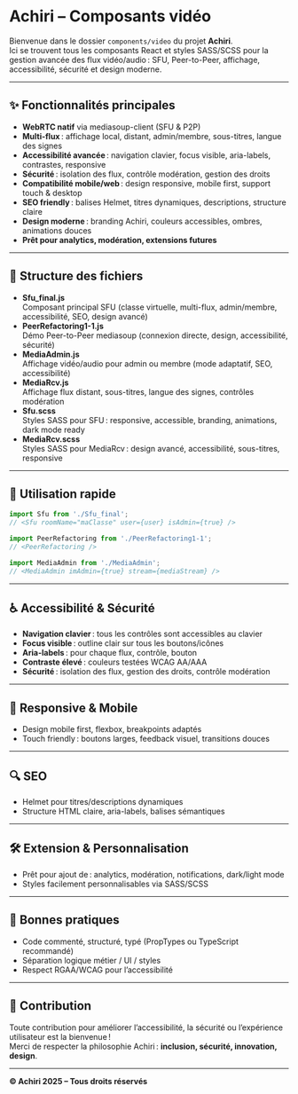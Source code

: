 # Achiri – Composants vidéo

Bienvenue dans le dossier `components/video` du projet **Achiri**.  
Ici se trouvent tous les composants React et styles SASS/SCSS pour la gestion avancée des flux vidéo/audio : SFU, Peer-to-Peer, affichage, accessibilité, sécurité et design moderne.

---

## ✨ Fonctionnalités principales

- **WebRTC natif** via mediasoup-client (SFU & P2P)
- **Multi-flux** : affichage local, distant, admin/membre, sous-titres, langue des signes
- **Accessibilité avancée** : navigation clavier, focus visible, aria-labels, contrastes, responsive
- **Sécurité** : isolation des flux, contrôle modération, gestion des droits
- **Compatibilité mobile/web** : design responsive, mobile first, support touch & desktop
- **SEO friendly** : balises Helmet, titres dynamiques, descriptions, structure claire
- **Design moderne** : branding Achiri, couleurs accessibles, ombres, animations douces
- **Prêt pour analytics, modération, extensions futures**

---

## 📁 Structure des fichiers

- **Sfu_final.js**  
  Composant principal SFU (classe virtuelle, multi-flux, admin/membre, accessibilité, SEO, design avancé)
- **PeerRefactoring1-1.js**  
  Démo Peer-to-Peer mediasoup (connexion directe, design, accessibilité, sécurité)
- **MediaAdmin.js**  
  Affichage vidéo/audio pour admin ou membre (mode adaptatif, SEO, accessibilité)
- **MediaRcv.js**  
  Affichage flux distant, sous-titres, langue des signes, contrôles modération
- **Sfu.scss**  
  Styles SASS pour SFU : responsive, accessible, branding, animations, dark mode ready
- **MediaRcv.scss**  
  Styles SASS pour MediaRcv : design avancé, accessibilité, sous-titres, responsive

---

## 🚀 Utilisation rapide

```jsx
import Sfu from './Sfu_final';
// <Sfu roomName="maClasse" user={user} isAdmin={true} />

import PeerRefactoring from './PeerRefactoring1-1';
// <PeerRefactoring />

import MediaAdmin from './MediaAdmin';
// <MediaAdmin imAdmin={true} stream={mediaStream} />
```

---

## ♿ Accessibilité & Sécurité

- **Navigation clavier** : tous les contrôles sont accessibles au clavier
- **Focus visible** : outline clair sur tous les boutons/icônes
- **Aria-labels** : pour chaque flux, contrôle, bouton
- **Contraste élevé** : couleurs testées WCAG AA/AAA
- **Sécurité** : isolation des flux, gestion des droits, contrôle modération

---

## 📱 Responsive & Mobile

- Design mobile first, flexbox, breakpoints adaptés
- Touch friendly : boutons larges, feedback visuel, transitions douces

---

## 🔍 SEO

- Helmet pour titres/descriptions dynamiques
- Structure HTML claire, aria-labels, balises sémantiques

---

## 🛠️ Extension & Personnalisation

- Prêt pour ajout de : analytics, modération, notifications, dark/light mode
- Styles facilement personnalisables via SASS/SCSS

---

## 📝 Bonnes pratiques

- Code commenté, structuré, typé (PropTypes ou TypeScript recommandé)
- Séparation logique métier / UI / styles
- Respect RGAA/WCAG pour l’accessibilité

---

## 🤝 Contribution

Toute contribution pour améliorer l’accessibilité, la sécurité ou l’expérience utilisateur est la bienvenue !  
Merci de respecter la philosophie Achiri : **inclusion, sécurité, innovation, design**.

---

**© Achiri 2025 – Tous droits réservés**